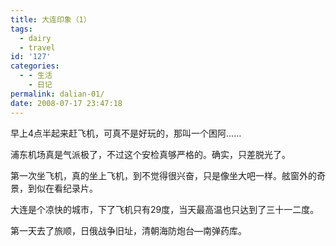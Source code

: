 ```yaml
---
title: 大连印象（1）
tags:
  - dairy
  - travel
id: '127'
categories:
  - - 生活
    - 日记
permalink: dalian-01/
date: 2008-07-17 23:47:18
---
```


早上4点半起来赶飞机，可真不是好玩的，那叫一个困阿……

浦东机场真是气派极了，不过这个安检真够严格的。确实，只差脱光了。

第一次坐飞机，真的坐上飞机，到不觉得很兴奋，只是像坐大吧一样。舷窗外的奇景，到似在看纪录片。

大连是个凉快的城市，下了飞机只有29度，当天最高温也只达到了三十一二度。

第一天去了旅顺，日俄战争旧址，清朝海防炮台—南弹药库。